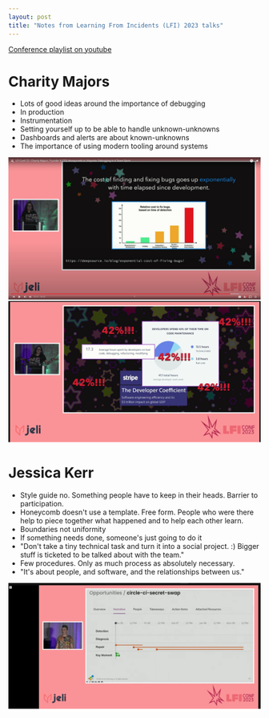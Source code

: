 ```yaml
---
layout: post
title: "Notes from Learning From Incidents (LFI) 2023 talks"
---
```


[Conference playlist on youtube](https://www.youtube.com/playlist?list=PLQmwzq_GIU-idCnJNR4t_aKb0HDCOXfZ1)

# Charity Majors

* Lots of good ideas around the importance of debugging
* In production
* Instrumentation
* Setting yourself up to be able to handle unknown-unknowns
* Dashboards and alerts are about known-unknowns
* The importance of using modern tooling around systems

![A vertical bar chart showing the growing cost of a bug being discovered and fixed in later stages of the software delivery lifecycle. Bugs that make it into production are much more expensive to remediate compared to bugs found during development](/assets/2023/charity_majors.png)
![Developers report spending almost half of their work lives refactoring, debugging issues, and trying to reproduce them](/assets/2023/charity_majors_2.png)

# Jessica Kerr

* Style guide no. Something people have to keep in their heads. Barrier to participation.
* Honeycomb doesn't use a template. Free form. People who were there help to piece together what happened and to help each other learn.
* Boundaries not uniformity
* If something needs done, someone's just going to do it
* "Don't take a tiny technical task and turn it into a social project. :) Bigger stuff is ticketed to be talked about with the team."
* Few procedures. Only as much process as absolutely necessary.
* "It's about people, and software, and the relationships between us."

![A simple timeline of a recent honeycomb incident related to circleci. It's oriented horizonal and has a few swim lanes with related activities annotated](/assets/2023/jessica_kerr_lfi.png)
